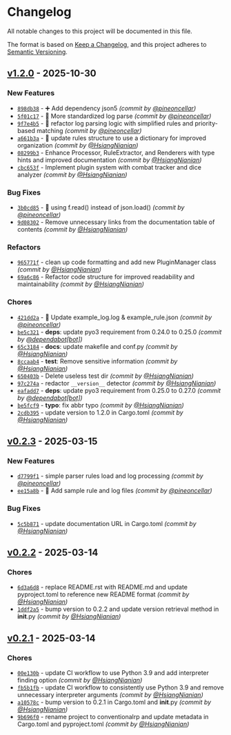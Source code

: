# Changelog
All notable changes to this project will be documented in this file.

The format is based on [Keep a Changelog](https://keepachangelog.com/en/1.0.0/),
and this project adheres to [Semantic Versioning](https://semver.org/spec/v2.0.0.html).

## [v1.2.0] - 2025-10-30
### New Features
- [`898db38`](https://github.com/HydroRoll-Team/conventional_role_play/commit/898db38f66f2b6b0047df75eaf3ced0d64cda664) - ➕ Add dependency json5 *(commit by [@pineoncellar](https://github.com/pineoncellar))*
- [`5f01c17`](https://github.com/HydroRoll-Team/conventional_role_play/commit/5f01c1710d4b6ae1e0ce9fba10f1528711a2f63f) - 🎨 More standardized log parse *(commit by [@pineoncellar](https://github.com/pineoncellar))*
- [`9f7e4b5`](https://github.com/HydroRoll-Team/conventional_role_play/commit/9f7e4b5d0a4aa6d9536a6eb1471a110d716e2566) - :art: refactor log parsing logic with simplified rules and priority-based matching *(commit by [@pineoncellar](https://github.com/pineoncellar))*
- [`a661b3a`](https://github.com/HydroRoll-Team/conventional_role_play/commit/a661b3ae3b5f6d41cd4d0b7d333285079d9905f9) - :art: update rules structure to use a dictionary for improved organization *(commit by [@HsiangNianian](https://github.com/HsiangNianian))*
- [`08299b3`](https://github.com/HydroRoll-Team/conventional_role_play/commit/08299b37dfda86e56e4f2b442f68ccd2da7a82e3) - Enhance Processor, RuleExtractor, and Renderers with type hints and improved documentation *(commit by [@HsiangNianian](https://github.com/HsiangNianian))*
- [`cbc653f`](https://github.com/HydroRoll-Team/conventional_role_play/commit/cbc653ffd0ea9abf4360623dc7a7651e1a49cc61) - Implement plugin system with combat tracker and dice analyzer *(commit by [@HsiangNianian](https://github.com/HsiangNianian))*

### Bug Fixes
- [`3b0cd85`](https://github.com/HydroRoll-Team/conventional_role_play/commit/3b0cd85fd50ce159ce3bc219a9feb5d7b8650b0f) - :bug: using f.read() instead of json.load() *(commit by [@pineoncellar](https://github.com/pineoncellar))*
- [`9d08302`](https://github.com/HydroRoll-Team/conventional_role_play/commit/9d08302e61c029a8550778f1824e25933d5c59df) - Remove unnecessary links from the documentation table of contents *(commit by [@HsiangNianian](https://github.com/HsiangNianian))*

### Refactors
- [`965771f`](https://github.com/HydroRoll-Team/conventional_role_play/commit/965771fb0d85ddb27dc6c5dd7df822d1fb318286) - clean up code formatting and add new PluginManager class *(commit by [@HsiangNianian](https://github.com/HsiangNianian))*
- [`69a6c86`](https://github.com/HydroRoll-Team/conventional_role_play/commit/69a6c865c584a87693513e01cce5c2ab44ae92aa) - Refactor code structure for improved readability and maintainability *(commit by [@HsiangNianian](https://github.com/HsiangNianian))*

### Chores
- [`421dd2a`](https://github.com/HydroRoll-Team/conventional_role_play/commit/421dd2a20c82339392359ff7302f09e469a0c27c) - 📝 Update example_log.log & example_rule.json *(commit by [@pineoncellar](https://github.com/pineoncellar))*
- [`be5c321`](https://github.com/HydroRoll-Team/conventional_role_play/commit/be5c32141aaee8b6e17e1b6ce9e659a77cb026be) - **deps**: update pyo3 requirement from 0.24.0 to 0.25.0 *(commit by [@dependabot[bot]](https://github.com/apps/dependabot))*
- [`65c3184`](https://github.com/HydroRoll-Team/conventional_role_play/commit/65c31844f6286aa85cce9d6b201d050424c1b687) - **docs**: update makefile and conf.py *(commit by [@HsiangNianian](https://github.com/HsiangNianian))*
- [`8ccaab4`](https://github.com/HydroRoll-Team/conventional_role_play/commit/8ccaab4ff70f1e44e9594982f9baa78c4b1ee205) - **test**: Remove sensitive information *(commit by [@HsiangNianian](https://github.com/HsiangNianian))*
- [`650403b`](https://github.com/HydroRoll-Team/conventional_role_play/commit/650403b82678ea3f542ab95c8a227345b9d8ece5) - Delete useless test dir *(commit by [@HsiangNianian](https://github.com/HsiangNianian))*
- [`97c274a`](https://github.com/HydroRoll-Team/conventional_role_play/commit/97c274adc780748b986fa5347492616b321c2b13) - redactor `__version__` detector *(commit by [@HsiangNianian](https://github.com/HsiangNianian))*
- [`eafadd7`](https://github.com/HydroRoll-Team/conventional_role_play/commit/eafadd7c059ceef979401e315d6cc2e0c9cbdded) - **deps**: update pyo3 requirement from 0.25.0 to 0.27.0 *(commit by [@dependabot[bot]](https://github.com/apps/dependabot))*
- [`be5fcf9`](https://github.com/HydroRoll-Team/conventional_role_play/commit/be5fcf92f834b5c4f1c6f8c433bb01b937c7f6e7) - **typo**: fix abbr typo *(commit by [@HsiangNianian](https://github.com/HsiangNianian))*
- [`2cdb395`](https://github.com/HydroRoll-Team/conventional_role_play/commit/2cdb39569c1ba967e04ee604b7a9610055c0af77) - update version to 1.2.0 in Cargo.toml *(commit by [@HsiangNianian](https://github.com/HsiangNianian))*


## [v0.2.3] - 2025-03-15
### New Features
- [`d7799f1`](https://github.com/HydroRoll-Team/conventional_role_play/commit/d7799f1ff7fca7525fd09c2e51f366be1d0886b5) - simple parser rules load and log processing *(commit by [@pineoncellar](https://github.com/pineoncellar))*
- [`ee15a8b`](https://github.com/HydroRoll-Team/conventional_role_play/commit/ee15a8b3174048f1c9f7f53a51d1e5b7a2410054) - :page_facing_up: Add sample rule and log files *(commit by [@pineoncellar](https://github.com/pineoncellar))*

### Bug Fixes
- [`5c5b871`](https://github.com/HydroRoll-Team/conventional_role_play/commit/5c5b8713e90642a767c67eb8da7c9a40e5ca6859) - update documentation URL in Cargo.toml *(commit by [@HsiangNianian](https://github.com/HsiangNianian))*


## [v0.2.2] - 2025-03-14
### Chores
- [`6d3a6d8`](https://github.com/HydroRoll-Team/conventional_role_play/commit/6d3a6d851d88e572e2125932febfb9844064a7d1) - replace README.rst with README.md and update pyproject.toml to reference new README format *(commit by [@HsiangNianian](https://github.com/HsiangNianian))*
- [`1ddf2a5`](https://github.com/HydroRoll-Team/conventional_role_play/commit/1ddf2a5202e065a5df18dfa58a88faa5784a3f8c) - bump version to 0.2.2 and update version retrieval method in __init__.py *(commit by [@HsiangNianian](https://github.com/HsiangNianian))*


## [v0.2.1] - 2025-03-14
### Chores
- [`00e130b`](https://github.com/HydroRoll-Team/conventional_role_play/commit/00e130b06051a7d250d2a0a9b901d46cbd9eb756) - update CI workflow to use Python 3.9 and add interpreter finding option *(commit by [@HsiangNianian](https://github.com/HsiangNianian))*
- [`fb5b1fb`](https://github.com/HydroRoll-Team/conventional_role_play/commit/fb5b1fbba51d68619d64f53e68164cc7a7741370) - update CI workflow to consistently use Python 3.9 and remove unnecessary interpreter arguments *(commit by [@HsiangNianian](https://github.com/HsiangNianian))*
- [`a10578c`](https://github.com/HydroRoll-Team/conventional_role_play/commit/a10578cfd63151739b36f9cc5ba81a4c0eda05ec) - bump version to 0.2.1 in Cargo.toml and __init__.py *(commit by [@HsiangNianian](https://github.com/HsiangNianian))*
- [`9b696f0`](https://github.com/HydroRoll-Team/conventional_role_play/commit/9b696f003a2b7da575ea086c6ddc0c579a13f46b) - rename project to conventionalrp and update metadata in Cargo.toml and pyproject.toml *(commit by [@HsiangNianian](https://github.com/HsiangNianian))*

[v0.2.1]: https://github.com/HydroRoll-Team/conventional_role_play/compare/v0.2.0...v0.2.1
[v0.2.2]: https://github.com/HydroRoll-Team/conventional_role_play/compare/v0.2.1...v0.2.2
[v0.2.3]: https://github.com/HydroRoll-Team/conventional_role_play/compare/v0.2.2...v0.2.3
[v1.2.0]: https://github.com/HydroRoll-Team/conventional_role_play/compare/v0.2.3...v1.2.0
